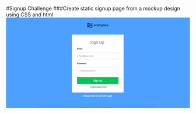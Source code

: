#Signup Challenge
###Create static signup page from a mockup design using CSS and html
![screenshot](screenshot.png)